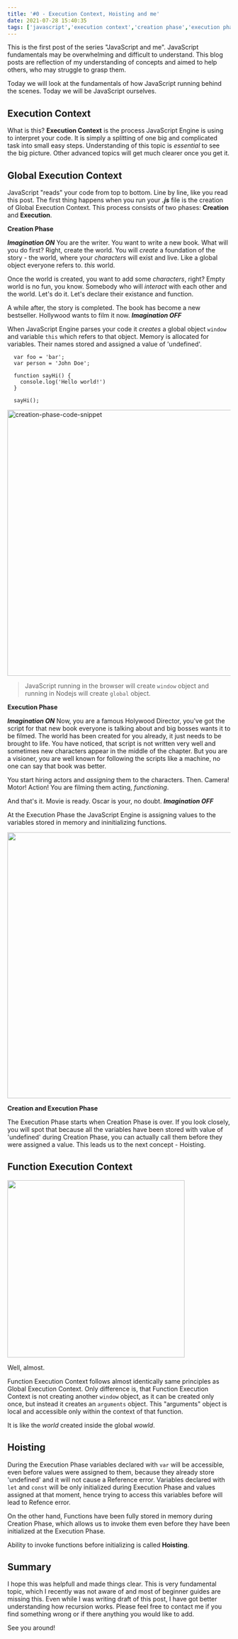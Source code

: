 ```yaml
---
title: '#0 - Execution Context, Hoisting and me'
date: 2021-07-28 15:40:35
tags: ['javascript','execution context','creation phase','execution phase','hoisting','functions']
---
```


This is the first post of the series "JavaScript and me". JavaScript fundamentals may be overwhelming and difficult to understand. This blog posts are reflection of my understanding of concepts and aimed to help others, who may struggle to grasp them.

Today we will look at the fundamentals of how JavaScript running behind the scenes. Today we will be JavaScript ourselves.

## Execution Context

What is this? **Execution Context** is the process JavaScript Engine is using to interpret your code. It is simply a splitting of one big and complicated task into small easy steps. Understanding of this topic is *essential* to see the big picture. Other advanced topics will get much clearer once you get it.

## Global Execution Context

JavaScript "reads" your code from top to bottom. Line by line, like you read this post. The first thing happens when you run your ***.js*** file is the creation of Global Execution Context. This process consists of two phases: **Creation** and **Execution**.

**Creation Phase**

***Imagination ON***
You are the writer. You want to write a new book. What will you do first? Right, create the world. You will *create* a foundation of the story - the world, where your *characters* will exist and live. Like a global object everyone refers to. *this* world.

Once the world is created, you want to add some *characters*, right? Empty world is no fun, you know. Somebody who will *interact* with each other and the world. Let's do it. Let's declare their existance and function. 

A while after, the story is completed. The book has become a new bestseller. Hollywood wants to film it now.
***Imagination OFF***

When JavaScript Engine parses your code it *creates* a global object `window` and variable `this` which refers to that object. Memory is allocated for variables. Their names stored and assigned a value of 'undefined'. 


```
  var foo = 'bar';
  var person = 'John Doe';

  function sayHi() {
    console.log('Hello world!')
  }

  sayHi();
```

<img src="../../../../images/creation-phase.png" width="600px" alt="creation-phase-code-snippet">

> JavaScript running in the browser will create `window` object and running in Nodejs will create `global` object.

**Execution Phase**

***Imagination ON***
Now, you are a famous Holywood Director, you've got the script for that new book everyone is talking about and big bosses wants it to be filmed. The world has been created for you already, it just needs to be brought to life. You have noticed, that script is not written very well and sometimes new characters appear in the middle of the chapter. But you are a visioner, you are well known for following the scripts like a machine, no one can say that book was better.

You start hiring actors and *assigning* them to the characters. Then. Camera! Motor! Action! You are filming them acting, *functioning*. 

And that's it. Movie is ready. Oscar is your, no doubt.
***Imagination OFF***

At the Execution Phase the JavaScript Engine is assigning values to the variables stored in memory and ininitializing functions.

<img src="../../../../images/execution-phase.png" width="600px">

**Creation and Execution Phase**

The Execution Phase starts when Creation Phase is over. If you look closely, you will spot that because all the variables have been stored with value of 'undefined' during Creation Phase, you can actually call them before they were assigned a value. This leads us to the next concept - Hoisting.

## Function Execution Context

<img src="../../../../images/same-context.jpg" width="400px">

Well, almost.

Function Execution Context follows almost identically same principles as Global Execution Context. Only difference is, that Function Execution Context is not creating another `window` object, as it can be created only once, but instead it creates an `arguments` object. This "arguments" object is local and accessible only within the context of that function.

It is like the *world* created inside the global *wowld*.

## Hoisting

During the Execution Phase variables declared with `var` will be accessible, even before values were assigned to them, because they already store 'undefined' and it will not cause a Reference error. Variables declared with `let` and `const` will be only initialized during Execution Phase and values assigned at that moment, hence trying to access this variables before will lead to Refence error. 

On the other hand, Functions have been fully stored in memory during Creation Phase, which allows us to invoke them even before they have been initialized at the Execution Phase. 

Ability to invoke functions before initializing is called **Hoisting**. 

## Summary

I hope this was helpfull and made things clear. This is very fundamental topic, which I recently was not aware of and most of beginner guides are missing this. Even while I was writing draft of this post, I have got better understanding how recursion works. Please feel free to contact me if you find something wrong or if there anything you would like to add. 

See you around!